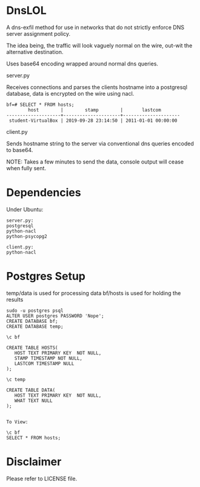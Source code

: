 # DnsLOL

A dns-exfil method for use in networks that do not strictly enforce DNS server assignment policy.

The idea being, the traffic will look vaguely normal on the wire, out-wit the alternative destination.

Uses base64 encoding wrapped around normal dns queries.

server.py

Receives connections and parses the clients hostname into a postgresql database, data is encrypted on the wire using nacl.

```
bf=# SELECT * FROM hosts;
        host        |        stamp        |       lastcom       
--------------------+---------------------+---------------------
 student-VirtualBox | 2019-09-28 23:14:50 | 2011-01-01 00:00:00
```

client.py

Sends hostname string to the server via conventional dns queries encoded to base64.

NOTE: Takes a few minutes to send the data, console output will cease when fully sent.

# Dependencies

Under Ubuntu:
```
server.py:
postgresql
python-nacl
python-psycopg2

client.py:
python-nacl
```

# Postgres Setup
temp/data is used for processing data
bf/hosts is used for holding the results

```
sudo -u postgres psql
ALTER USER postgres PASSWORD 'Nope';
CREATE DATABASE bf;
CREATE DATABASE temp;

\c bf

CREATE TABLE HOSTS(
   HOST TEXT PRIMARY KEY  NOT NULL,
   STAMP TIMESTAMP NOT NULL,
   LASTCOM TIMESTAMP NULL
);

\c temp

CREATE TABLE DATA(
   HOST TEXT PRIMARY KEY  NOT NULL,
   WHAT TEXT NULL
);


To View:

\c bf
SELECT * FROM hosts;
```


# Disclaimer

Please refer to LICENSE file.
